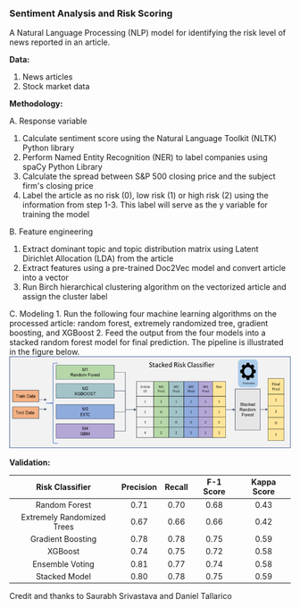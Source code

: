 ### Sentiment Analysis and Risk Scoring ###

A Natural Language Processing (NLP) model for identifying the risk level of news reported in an article.

**Data:**
1. News articles
2. Stock market data

**Methodology:**

A. Response variable
   1. Calculate sentiment score using the Natural Language Toolkit (NLTK) Python library
   2. Perform Named Entity Recognition (NER) to label companies using spaCy Python Library
   3. Calculate the spread between S&P 500 closing price and the subject firm's closing price 
   4. Label the article as no risk (0), low risk (1) or high risk (2) using the information from step 1-3. This label will serve as the y variable for training the model

B. Feature engineering
   1. Extract dominant topic and topic distribution matrix using Latent Dirichlet Allocation (LDA) from the article
   2. Extract features using a pre-trained Doc2Vec model and convert article into a vector
   3. Run Birch hierarchical clustering algorithm on the vectorized article and assign the cluster label

 C. Modeling
    1. Run the following four machine learning algorithms on the processed article: random forest, extremely randomized tree, gradient boosting, and XGBoost
    2. Feed the output from the four models into a stacked random forest model for final prediction. The pipeline is illustrated in the figure below.
    ![stacked_model](stacked_model.png)

**Validation:**

| Risk Classifier | Precision | Recall | F-1 Score | Kappa Score |
| :---: | :---: | :---: | :---: | :---: | 
| Random Forest | 0.71 | 0.70 | 0.68 | 0.43 |
| Extremely Randomized Trees | 0.67 | 0.66 | 0.66 | 0.42 |
| Gradient Boosting | 0.78 | 0.78 | 0.75 | 0.59 |
| XGBoost | 0.74 | 0.75 | 0.72 | 0.58 |
| Ensemble Voting | 0.81 | 0.77 | 0.74 | 0.58 |
| Stacked Model | 0.80 | 0.78 | 0.75 | 0.59 |

Credit and thanks to Saurabh Srivastava and Daniel Tallarico
